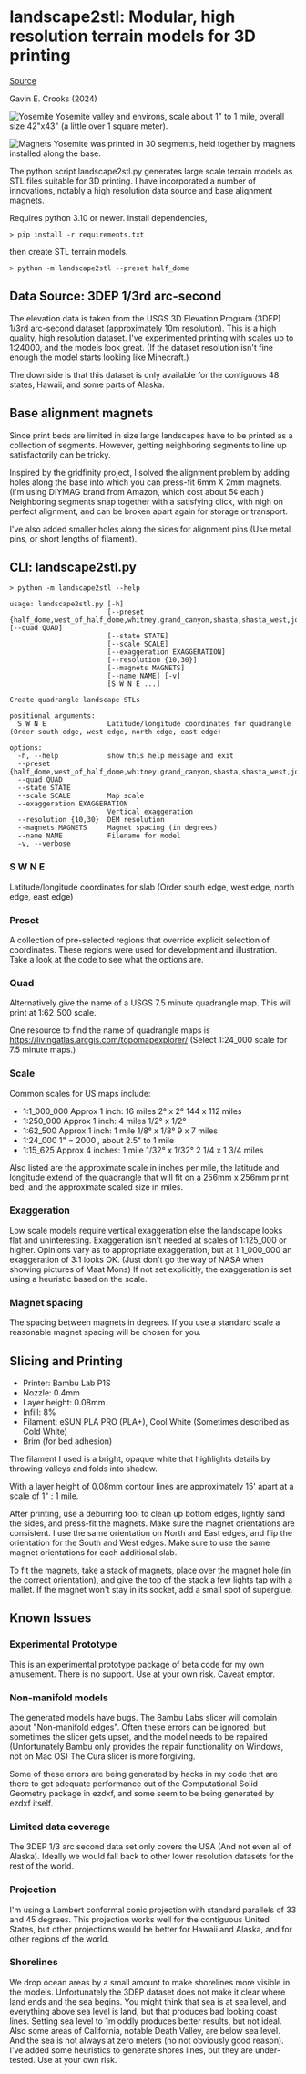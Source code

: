# landscape2stl: Modular, high resolution terrain models for 3D printing


[Source](https://github.com/gecrooks/landscape2stl)


Gavin E. Crooks (2024)


![Yosemite](images/yosemite.jpeg)
Yosemite valley and environs, scale about 1" to 1 mile, overall size 42"x43" (a little over 1 square meter). 

![Magnets](images/landscape_magnets.jpeg)
Yosemite was printed in 30 segments, held together by magnets installed along the base.



The python script landscape2stl.py generates large scale terrain models as STL files suitable for 3D printing. I have
incorporated a number of innovations, notably a high resolution data source and base alignment magnets.

Requires python 3.10 or newer. Install dependencies,

    > pip install -r requirements.txt

then create STL terrain models.

    > python -m landscape2stl --preset half_dome


## Data Source: 3DEP 1/3rd arc-second

The elevation data is taken from the USGS 3D Elevation Program (3DEP) 1/3rd arc-second dataset (approximately 10m resolution). This
is a high quality, high resolution dataset. I've experimented printing with scales up to 1:24000, and the models look great. (If the 
dataset resolution isn't fine enough the model starts looking like Minecraft.)

The downside is that this dataset is only available for the contiguous 48 states, Hawaii, and some parts of Alaska.


## Base alignment magnets

Since print beds are limited in size large landscapes have to be printed as a collection of segments. However, getting neighboring segments to line up satisfactorily can be tricky.

Inspired by the gridfinity project, I solved the alignment problem by adding holes along the base into which you can press-fit 6mm X 2mm
magnets. (I'm using DIYMAG brand from Amazon, which cost about 5¢ each.) Neighboring segments snap together with a satisfying click, with nigh on perfect alignment, and can be broken apart again for storage or transport. 

I've also added smaller holes along the sides for alignment pins (Use metal pins, or short lengths of filament).


## CLI: landscape2stl.py

```
> python -m landscape2stl --help

usage: landscape2stl.py [-h] 
                        [--preset {half_dome,west_of_half_dome,whitney,grand_canyon,shasta,shasta_west,joshua_tree,owens_valley,denali}] [--quad QUAD]
                        [--state STATE]
                        [--scale SCALE]
                        [--exaggeration EXAGGERATION]
                        [--resolution {10,30}]
                        [--magnets MAGNETS]
                        [--name NAME] [-v]
                        [S W N E ...]

Create quadrangle landscape STLs

positional arguments:
  S W N E               Latitude/longitude coordinates for quadrangle (Order south edge, west edge, north edge, east edge)

options:
  -h, --help            show this help message and exit
  --preset {half_dome,west_of_half_dome,whitney,grand_canyon,shasta,shasta_west,joshua_tree,owens_valley,denali}
  --quad QUAD
  --state STATE
  --scale SCALE         Map scale
  --exaggeration EXAGGERATION
                        Vertical exaggeration
  --resolution {10,30}  DEM resolution
  --magnets MAGNETS     Magnet spacing (in degrees)
  --name NAME           Filename for model
  -v, --verbose
```

###  S W N E               

Latitude/longitude coordinates for slab (Order south edge, west edge, north edge, east edge)



### Preset
A collection of pre-selected regions that override explicit selection of coordinates.  These regions
were used for development and illustration. Take a look at the code to see what the options are. 

### Quad
Alternatively give the name of a USGS 7.5 minute quadrangle map. This will print at 1:62_500 scale.

One resource to find the name of quadrangle maps is https://livingatlas.arcgis.com/topomapexplorer/
(Select 1:24_000 scale for 7.5 minute maps.)

### Scale
Common scales for US maps include:

* 1:1_000_000       Approx 1 inch: 16 miles       2° x 2°             144 x 112 miles
* 1:250_000         Approx 1 inch: 4 miles        1/2° x 1/2°         
* 1:62_500          Approx 1 inch: 1 mile         1/8° x 1/8°         9 x 7 miles
* 1:24_000          1" = 2000', about 2.5" to 1 mile  
* 1:15_625          Approx 4 inches: 1 mile       1/32° x 1/32°       2 1/4 x 1 3/4 miles

Also listed are the approximate scale in inches per mile, the latitude and longitude extend of the quadrangle that will fit on a 256mm x 256mm print bed, and the approximate scaled size in miles. 


### Exaggeration

Low scale models require vertical exaggeration else the landscape looks flat and uninteresting. Exaggeration isn't needed at scales of 1:125_000 or higher. Opinions vary as to appropriate exaggeration, but at 1:1_000_000 an exaggeration of 3:1 looks OK. (Just don't go the way of NASA when showing pictures of Maat Mons) If not set explicitly, the exaggeration is set using a heuristic based on the scale.


### Magnet spacing
The spacing between magnets in degrees. If you use a standard scale a reasonable magnet spacing will be chosen for you.



## Slicing and Printing

* Printer: Bambu Lab P1S
* Nozzle: 0.4mm
* Layer height: 0.08mm
* Infill: 8% 
* Filament: eSUN PLA PRO (PLA+), Cool White (Sometimes described as Cold White)
* Brim (for bed adhesion)

The filament I used is a bright, opaque white that highlights details by throwing valleys and folds into shadow.

With a layer height of 0.08mm contour lines are approximately 15' apart at a scale of 1" : 1 mile.

After printing, use a deburring tool to clean up bottom edges, lightly sand the sides, and press-fit the magnets. Make sure the magnet orientations are consistent. I use the same orientation on North and East edges, and flip the orientation for the South and West edges. Make sure to use the same magnet orientations for each additional slab. 

To fit the magnets, take a stack of magnets, place over the magnet hole (in the correct orientation), and give the top of the stack a few lights tap with a mallet. If the magnet won't stay in its socket, add a small spot of superglue. 


## Known Issues

### Experimental Prototype

This is an experimental prototype package of beta code for my own amusement. There is no support. Use at your own risk. Caveat emptor.

### Non-manifold models
The  generated models have bugs. The Bambu Labs slicer will complain about "Non-manifold edges". Often these errors can be ignored, but sometimes the slicer gets upset, and the model needs to be repaired (Unfortunately Bambu only provides the repair functionality on Windows, not on Mac OS) The Cura slicer is more forgiving. 

Some of these errors are being generated by hacks in my code that are there to get adequate performance out of the Computational Solid Geometry package in ezdxf, and some seem to be being generated by ezdxf itself.

### Limited data coverage

The 3DEP 1/3 arc second data set only covers the USA (And not even all of Alaska). Ideally we would fall back to other lower resolution datasets for the rest of the world.

### Projection

I'm using a Lambert conformal conic projection with standard parallels of 33 and 45 degrees. This projection works well for the contiguous United States, but other projections would be better for Hawaii and Alaska, and for other regions of the world.

### Shorelines

We drop ocean areas by a small amount to make shorelines more visible in the models. Unfortunately the 3DEP dataset does not make it clear where land ends and the sea begins. You might think that sea is at sea level, and everything above sea level is land, but that produces bad looking coast lines. Setting sea level to 1m  oddly produces better results, but not ideal. Also some areas of California, notable Death Valley, are below sea level. And the sea is not always at zero meters (no not obviously good reason). I've added some heuristics to generate shores lines, but they are under-tested. Use at your own risk.




